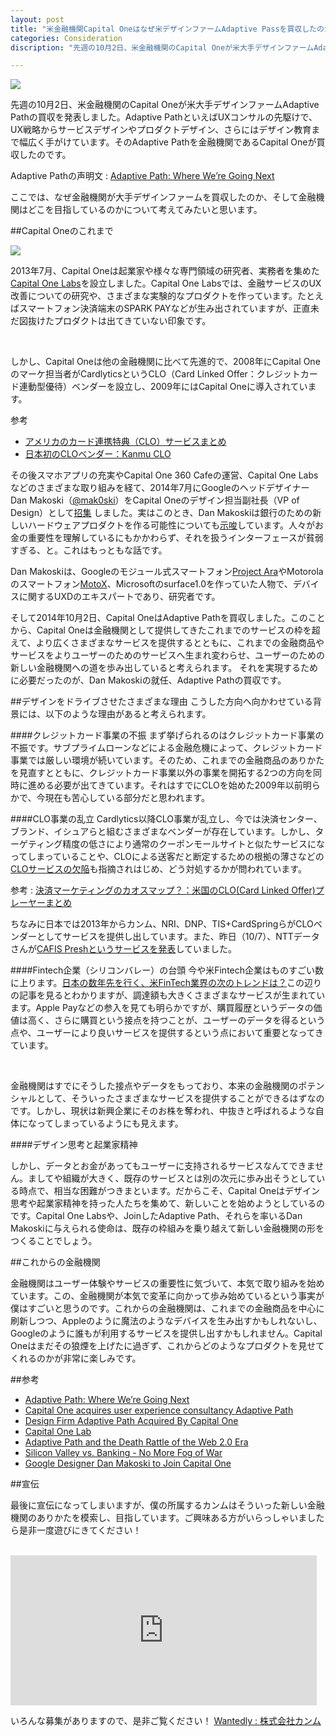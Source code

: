 ```yaml
---
layout: post
title: "米金融機関Capital Oneはなぜ米デザインファームAdaptive Passを買収したのか"
categories: Consideration
discription: "先週の10月2日、米金融機関のCapital Oneが米大手デザインファームAdaptive Pathの買収を発表しました。Adaptive PathといえばUXコンサルの先駆けで、UX戦略からサービスデザインやプロダクトデザイン、さらにはデザイン教育まで幅広く手がけています。そのAdaptive Pathを金融機関であるCapital Oneが買収したのです。"

---
```


![](/img/blog/2014-10-08-capitalone/capitalone.png)

先週の10月2日、米金融機関のCapital Oneが米大手デザインファームAdaptive Pathの買収を発表しました。Adaptive PathといえばUXコンサルの先駆けで、UX戦略からサービスデザインやプロダクトデザイン、さらにはデザイン教育まで幅広く手がけています。そのAdaptive Pathを金融機関であるCapital Oneが買収したのです。

>
Adaptive Pathの声明文 : [Adaptive Path: Where We’re Going Next](http://www.adaptivepath.com/ideas/adaptive-path-where-were-going-next/)

ここでは、なぜ金融機関が大手デザインファームを買収したのか、そして金融機関はどこを目指しているのかについて考えてみたいと思います。

##Capital Oneのこれまで

![](/img/blog/2014-10-08-capitalone/capitalone-timeline.jpg)

2013年7月、Capital Oneは起業家や様々な専門領域の研究者、実務者を集めた[Capital
One Labs](https://www.capitalonelabs.com/)を設立しました。Capital One
Labsでは、金融サービスのUX改善についての研究や、さまざまな実験的なプロダクトを作っています。たとえばスマートフォン決済端末のSPARK PAYなどが生み出されていますが、正直未だ図抜けたプロダクトは出てきていない印象です。

<br />

しかし、Capital Oneは他の金融機関に比べて先進的で、2008年にCapital Oneのマーケ担当者がCardlyticsというCLO（Card Linked Offer：クレジットカード連動型優待）ベンダーを設立し、2009年にはCapital Oneに導入されています。
>
参考
>
* [アメリカのカード連携特典（CLO）サービスまとめ](http://finance-startups.jp/2012/07/us-card-linked-offer/)
* [日本初のCLOベンダー：Kanmu CLO](https://kanmu.co.jp)

その後スマホアプリの充実やCapital One 360 Cafeの運営、Capital One Labsなどのさまざまな取り組みを経て、2014年7月にGoogleのヘッドデザイナーDan Makoski（[@mak0ski](https://twitter.com/mak0ski)）をCapital Oneのデザイン担当副社長（VP of Design）として[招集](http://recode.net/2014/07/02/capital-one-snags-googler-dan-makoski-to-lead-its-design-efforts/) しました。実はこのとき、Dan Makoskiは銀行のための新しいハードウェアプロダクトを作る可能性についても[示唆](http://www.fastcodesign.com/3032630/why-one-of-googles-wildest-designers-left-for-a-bank)しています。人々がお金の重要性を理解しているにもかかわらず、それを扱うインターフェースが貧弱すぎる、と。これはもっともな話です。

>
Dan Makoskiは、Googleのモジュール式スマートフォン[Project Ara](http://www.projectara.com/)やMotorolaのスマートフォン[MotoX](https://www.motorola.com/us/motomaker?pid=FLEXR1)、Microsoftのsurface1.0を作っていた人物で、デバイスに関するUXDのエキスパートであり、研究者です。

そして2014年10月2日、Capital OneはAdaptive Pathを買収しました。このことから、Capital Oneは金融機関として提供してきたこれまでのサービスの枠を超えて、より広くさまざまなサービスを提供するとともに、これまでの金融商品やサービスをよりユーザーのためのサービスへ生まれ変わらせ、ユーザーのための新しい金融機関への道を歩み出していると考えられます。
それを実現するために必要だったのが、Dan Makoskiの就任、Adaptive Pathの買収です。

##デザインをドライブさせたさまざまな理由
こうした方向へ向かわせている背景には、以下のような理由があると考えられます。

####クレジットカード事業の不振
まず挙げられるのはクレジットカード事業の不振です。サブプライムローンなどによる金融危機によって、クレジットカード事業では厳しい環境が続いています。そのため、これまでの金融商品のありかたを見直すとともに、クレジットカード事業以外の事業を開拓する2つの方向を同時に進める必要が出てきています。それはすでにCLOを始めた2009年以前明らかで、今現在も苦心している部分だと思われます。

####CLO事業の乱立
Cardlytics以降CLO事業が乱立し、今では決済センター、ブランド、イシュアらと組むさまざまなベンダーが存在しています。しかし、ターゲティング精度の低さにより通常のクーポンモールサイトと似たサービスになってしまっていることや、CLOによる送客だと断定するための根拠の薄さなどの[CLOサービスの欠陥](http://www.paymentssource.com/news/the-flaws-of-card-linked-offers-3017678-1.html)も指摘されはじめ、どう対処するかが問われています。

>
参考 : [決済マーケティングのカオスマップ？：米国のCLO(Card Linked Offer)プレーヤーまとめ](http://finance-startups.jp/2014/01/us_clo_players_map/)

ちなみに日本では2013年からカンム、NRI、DNP、TIS+CardSpringらがCLOベンダーとしてサービスを提供し出しています。また、昨日（10/7）、NTTデータさんが[CAFIS Preshというサービスを発表](http://www.nttdata.com/jp/ja/news/release/2014/100700.html)していました。

####Fintech企業（シリコンバレー）の台頭
今や米Fintech企業はものすごい数に上ります。[日本の数年先を行く、米FinTech業界の次のトレンドは？](http://jp.techcrunch.com/2014/04/25/jp20140425fintech/)この辺りの記事を見るとわかりますが、調達額も大きくさまざまなサービスが生まれています。Apple Payなどの参入を見ても明らかですが、購買履歴というデータの価値は高く、さらに購買という接点を持つことが、ユーザーのデータを得るという点や、ユーザーにより良いサービスを提供するという点において重要となってきています。

<br />

金融機関はすでにそうした接点やデータをもっており、本来の金融機関のポテンシャルとして、そういったさまざまなサービスを提供することができるはずなのです。しかし、現状は新興企業にそのお株を奪われ、中抜きと呼ばれるような自体になってしまっているようにも見えます。


####デザイン思考と起業家精神

しかし、データとお金があってもユーザーに支持されるサービスなんてできません。ましてや組織が大きく、既存のサービスとは別の次元に歩み出そうとしている時点で、相当な困難がつきまといます。だからこそ、Capital Oneはデザイン思考や起業家精神を持った人たちを集めて、新しいことを始めようとしているのです。Capital One Labsや、JoinしたAdaptive Path、それらを率いるDan Makoskiに与えられる使命は、既存の枠組みを乗り越えて新しい金融機関の形をつくることでしょう。


##これからの金融機関

金融機関はユーザー体験やサービスの重要性に気づいて、本気で取り組みを始めています。この、金融機関が本気で変革に向かって歩み始めているという事実が僕はすごいと思うのです。これからの金融機関は、これまでの金融商品を中心に刷新しつつ、Appleのように魔法のようなデバイスを生み出すかもしれないし、Googleのように誰もが利用するサービスを提供し出すかもしれません。Capital Oneはまだその狼煙を上げたに過ぎず、これからどのようなプロダクトを見せてくれるのかが非常に楽しみです。



##参考


* [Adaptive Path: Where We’re Going Next](http://www.adaptivepath.com/ideas/adaptive-path-where-were-going-next/)
* [Capital One acquires user experience consultancy Adaptive Path](http://www.finextra.com/news/fullstory.aspx?newsitemid=26535&topic=retail)
* [Design Firm Adaptive Path Acquired By Capital One](http://techcrunch.com/2014/10/02/adaptive-path-acquired-by-capital-one/)
* [Capital One Lab](https://www.capitalonelabs.com/#/news)
* [Adaptive Path and the Death Rattle of the Web 2.0 Era](http://www.wired.com/2014/10/adaptive-path-end-of-the-web-2-0-era/)
* [Silicon Valley vs. Banking - No More Fog of War](http://www.finextra.com/blogs/fullblog.aspx?blogid=10024)
* [Google Designer Dan Makoski to Join Capital One](http://recode.net/2014/07/02/capital-one-snags-googler-dan-makoski-to-lead-its-design-efforts/)



##宣伝

最後に宣伝になってしまいますが、僕の所属するカンムはそういった新しい金融機関のありかたを模索し、目指しています。ご興味ある方がいらっしゃいましたら是非一度遊びにきてください！

<br />

<iframe class="mobileHidden" frameborder="0" scrolling="no" style="height: 240px; width: 490px;"
src="https://widget.wantedly.com/projects/3367/widget_h"></iframe>

<br />

いろんな募集がありますので、是非ご覧ください！
[Wantedly : 株式会社カンム](https://www.wantedly.com/companies/kanmu)




